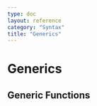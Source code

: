```yaml
---
type: doc
layout: reference
category: "Syntax"
title: "Generics"
---
```


# Generics

## Generic Functions
